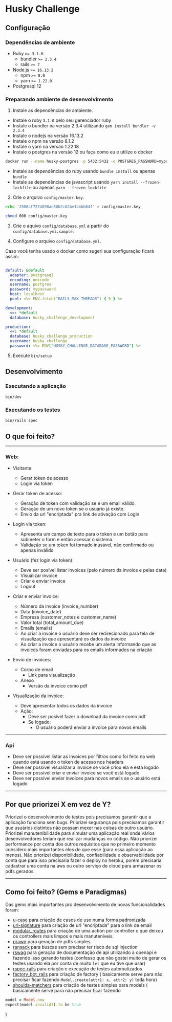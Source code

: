 # Husky Challenge


## Configuração

### Dependências de ambiente

- Ruby `>= 3.1.0`
  - bundler `>= 2.3.4`
  - rails `>= 7`
- Node.js `>= 16.13.2`
  - npm `>= 8.0`
  - yarn `>= 1.22.0`
- Postgresql 12

### Preparando ambiente de desenvolvimento

1) Instale as dependências de ambiente.
  - Instale o ruby `3.1.0` pelo seu gerenciador ruby
  - Instale o  bundler na versão 2.3.4 utilizando `gem install bundler -v 2.3.4`
  - Instale o nodejs na versão 16.13.2
  - Instale o npm na versão 8.1.2
  - Instale o yarn na versão 1.22.18
  - Instale o postgres na versão 12 ou faça como eu e utilize o docker
  ```sh
  docker run --name husky-postgres -p 5432:5432 -e POSTGRES_PASSWORD=mypassword -d postgres:12
  ```
  - Instale as dependências do ruby usando `bundle install` ou apenas `bundle`
  - Instale as dependências de javascript usando `yarn install --frozen-lockfile` ou apenas `yarn --frozen-lockfile`

2) Crie o arquivo `config/master.key`.

```sh
echo '2500af7274898ae80b2c62be1bbbb64f' > config/master.key

chmod 600 config/master.key
```

3) Crie o aquivo `config/database.yml` a partir do `config/database.yml.sample`.

4) Configure o arquivo `config/database.yml`.

Caso você tenha usado o docker como sugeri sua configuração ficará assim:
```yml

default: &default
  adapter: postgresql
  encoding: unicode
  username: postgres
  password: mypassword
  host: localhost
  pool: <%= ENV.fetch("RAILS_MAX_THREADS") { 5 } %>

development:
  <<: *default
  database: husky_challenge_development

production:
  <<: *default
  database: husky_challenge_production
  username: husky_challenge
  password: <%= ENV["HUSKY_CHALLENGE_DATABASE_PASSWORD"] %>
```
5) Execute `bin/setup`

## Desenvolvimento

### Executando a aplicação

```sh
bin/dev
```

### Executando os testes

```sh
bin/rails spec
```
## O que foi feito?
---
### Web:
- Visitante:
  - Gerar token de acesso
  - Login via token
- Gerar token de acesso:
  - Geração de token com validação se é um email válido.
  - Geração de um novo token se o usuário já existe.
  - Envio da url "encriptada" pra link de ativação com Login

- Login via token:
  - Apresenta um campo de texto para o token e um botão para submeter o form e então acessar o sistema.
  - Validação se um token foi tornado inusável, não confirmado ou apenas inválido

- Usuário (fez login via token):
  - Deve ser posível listar invoices (pelo número da invoice e pelas data)
  - Visualizar invoice
  - Criar e enviar invoice
  - Logout

- Criar e enviar invoice:
  - Número da invoice (invoice_number)
  - Data (invoice_date)
  - Empresa (customer_notes e customer_name)
  - Valor total (total_amount_due)
  - Emails (emails)
  - Ao criar a invoice o usuário deve ser redirecionado para tela de visualização que apresentará os dados da invoice
  - Ao criar a invoice o usuário recebe um alerta informando que as invoices foram enviadas para os emails informados na criação

- Envio de invoices:
  - Corpo de email
    - Link para visualização
  - Anexo
    - Versão da invoice como pdf

- Visualização da invoice:
  - Deve apresentar todos os dados da invoice
  - Ação:
    - Deve ser posível fazer o download da invoice como pdf
    - Se logado:
      - O usuário poderá enviar a invoice para novos emails

---

### Api

- Deve ser possível listar as invoices por filtros como foi feito na web quando está usando o token de acesso nos headers
- Deve ser possível visualizar a invoice se você criou ela e está logado
- Deve ser possível criar e enviar invoice se você está logado
- Deve ser possível enviar invoices para novos emails se o usuário está logado

---
## Por que priorizei X em vez de Y?
 Priorizei o desenvolvimento de testes pois precisamos garantir que a aplicação funciona sem bugs.
 Priorizei segurança pois precisamos garantir que usuários distintos não possam mexer nas coisas de outro usuário.
 Priorizei manutenibilidade para simular uma aplicação real onde vários desenvolvedores teriam que realizar mudanças no código.
 Não priorizei performance por conta dos outros requisitos que no primeiro momento considero mais importantes eles do que esse (para essa aplicação ao menos).
 Não priorizei disponibilidade, confiabilidade e observabilidade por conta que para isso precisaria fazer o deploy no heroku, porém precisaria cadastrar uma conta na aws ou outro serviço de cloud para armazenar os pdfs gerados.

---

## Como foi feito? (Gems e Paradigmas)

Das gems mais importantes pro desenvolvimento de novas funcionalidades foram:
- [u-case](https://github.com/serradura/u-case) para criação de casos de uso numa forma padronizada
- [url-signature](https://github.com/fnando/url_signature) para criação de url "encriptada" para o link de email
- [modular_routes](https://github.com/vitoravelino/modular_routes) para criação de uma action por controller o que deixou os controllers mais limpos e mais manuteníveis.
- [prawn](https://github.com/prawnpdf/prawn) para geração de pdfs
  simples.
- [ransack](https://github.com/activerecord-hackery/ransack) para buscas
  sem precisar ter risco de sql injection
- [rswag](https://github.com/rswag/rswag) para geração de documentação de api utilizando a openapi e fazendo isso gerando testes (confesso que não gostei muito de gerar os testes usando ela por conta de muito `let` que eu tive que usar)
- [rspec-rails](https://github.com/rspec/rspec-rails) para criação e execução de testes automatizados
- [factory_bot_rails](https://github.com/thoughtbot/factory_bot_rails)
  para criação de factory ( basicamente serve para não precisar ficar fazendo
  `Model.create(attr1: x, attr2: y)` toda hora)
- [shoulda-matchers](https://github.com/thoughtbot/shoulda-matchers) para criação de testes simples para models ( basicamente serve para não precisar ficar fazendo
```ruby
model = Model.new
expect(model.invalid?).to be true
```
)


